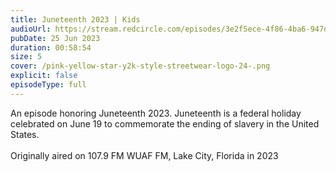 ```yaml
---
title: Juneteenth 2023 | Kids
audioUrl: https://stream.redcircle.com/episodes/3e2f5ece-4f86-4ba6-947d-3f7779bf01eb/stream.mp3
pubDate: 25 Jun 2023
duration: 00:58:54
size: 5
cover: /pink-yellow-star-y2k-style-streetwear-logo-24-.png
explicit: false
episodeType: full
---
```

An episode honoring Juneteenth 2023. Juneteenth is a federal holiday celebrated on June 19 to commemorate the ending of slavery in the United States. \
\
Originally aired on 107.9 FM WUAF FM, Lake City, Florida in 2023